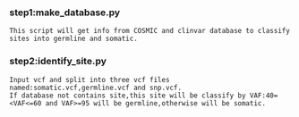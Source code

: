 
### step1:make_database.py
    This script will get info from COSMIC and clinvar database to classify sites into germline and somatic.
    
### step2:identify_site.py
    Input vcf and split into three vcf files named:somatic.vcf,germline.vcf and snp.vcf. 
    If database not contains site,this site will be classify by VAF:40=<VAF<=60 and VAF>=95 will be germline,otherwise will be somatic.
